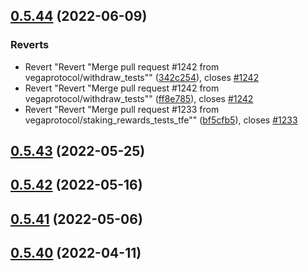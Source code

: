 ## [0.5.44](https://github.com/vegaprotocol/token-frontend/compare/0.5.43...0.5.44) (2022-06-09)


### Reverts

* Revert "Revert "Merge pull request #1242 from vegaprotocol/withdraw_tests"" ([342c254](https://github.com/vegaprotocol/token-frontend/commit/342c254ed5998f13110d8db01057b47ff01b44ff)), closes [#1242](https://github.com/vegaprotocol/token-frontend/issues/1242)
* Revert "Revert "Merge pull request #1242 from vegaprotocol/withdraw_tests"" ([ff8e785](https://github.com/vegaprotocol/token-frontend/commit/ff8e7859aae0256f21c2a0d7d3c193964dce8e5a)), closes [#1242](https://github.com/vegaprotocol/token-frontend/issues/1242)
* Revert "Revert "Merge pull request #1233 from vegaprotocol/staking_rewards_tests_tfe"" ([bf5cfb5](https://github.com/vegaprotocol/token-frontend/commit/bf5cfb5ad1652df6288c36d6812bee1e04566d41)), closes [#1233](https://github.com/vegaprotocol/token-frontend/issues/1233)



## [0.5.43](https://github.com/vegaprotocol/token-frontend/compare/0.5.42...0.5.43) (2022-05-25)



## [0.5.42](https://github.com/vegaprotocol/token-frontend/compare/0.5.41...0.5.42) (2022-05-16)



## [0.5.41](https://github.com/vegaprotocol/token-frontend/compare/0.5.40...0.5.41) (2022-05-06)



## [0.5.40](https://github.com/vegaprotocol/token-frontend/compare/0.5.39...0.5.40) (2022-04-11)



